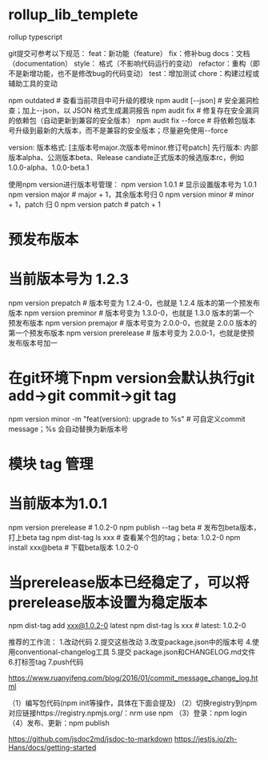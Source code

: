 # rollup_lib_templete
rollup typescript

git提交可参考以下规范：
feat：新功能（feature）
fix：修补bug
docs：文档（documentation）
style： 格式（不影响代码运行的变动）
refactor：重构（即不是新增功能，也不是修改bug的代码变动）
test：增加测试
chore：构建过程或辅助工具的变动

npm outdated # 查看当前项目中可升级的模块
npm audit [--json]  # 安全漏洞检查；加上--json，以 JSON 格式生成漏洞报告
npm audit fix # 修复存在安全漏洞的依赖包（自动更新到兼容的安全版本）
npm audit fix --force # 将依赖包版本号升级到最新的大版本，而不是兼容的安全版本；尽量避免使用--force


version:
版本格式: [主版本号major.次版本号minor.修订号patch]
先行版本: 内部版本alpha、公测版本beta、Release candiate正式版本的候选版本rc，例如1.0.0-alpha、1.0.0-beta.1

使用npm version进行版本号管理：
npm version 1.0.1  # 显示设置版本号为 1.0.1
npm version major  # major + 1，其余版本号归 0
npm version minor  # minor + 1，patch 归 0
npm version patch  # patch + 1

# 预发布版本
# 当前版本号为 1.2.3
npm version prepatch  # 版本号变为 1.2.4-0，也就是 1.2.4 版本的第一个预发布版本
npm version preminor  # 版本号变为 1.3.0-0，也就是 1.3.0 版本的第一个预发布版本
npm version premajor  # 版本号变为 2.0.0-0，也就是 2.0.0 版本的第一个预发布版本
npm version prerelease  # 版本号变为 2.0.0-1，也就是使预发布版本号加一

# 在git环境下npm version会默认执行git add->git commit->git tag
npm version minor -m "feat(version): upgrade to %s"  # 可自定义commit message；%s 会自动替换为新版本号

# 模块 tag 管理
# 当前版本为1.0.1
npm version prerelease  # 1.0.2-0
npm publish --tag beta # 发布包beta版本，打上beta tag
npm dist-tag ls xxx  # 查看某个包的tag；beta: 1.0.2-0
npm install xxx@beta  # 下载beta版本 1.0.2-0
# 当prerelease版本已经稳定了，可以将prerelease版本设置为稳定版本
npm dist-tag add xxx@1.0.2-0 latest
npm dist-tag ls xxx  # latest: 1.0.2-0

推荐的工作流：
1.改动代码
2.提交这些改动
3.改变package.json中的版本号
4.使用conventional-changelog工具
5.提交 package.json和CHANGELOG.md文件
6.打标签tag
7.push代码

https://www.ruanyifeng.com/blog/2016/01/commit_message_change_log.html

（1）编写包代码(npm init等操作，具体在下面会提及)
（2）切换registry到npm对应链接https://registry.npmjs.org/：nrm use npm
（3）登录：npm login
（4）发布、更新：npm publish

https://github.com/jsdoc2md/jsdoc-to-markdown
https://jestjs.io/zh-Hans/docs/getting-started